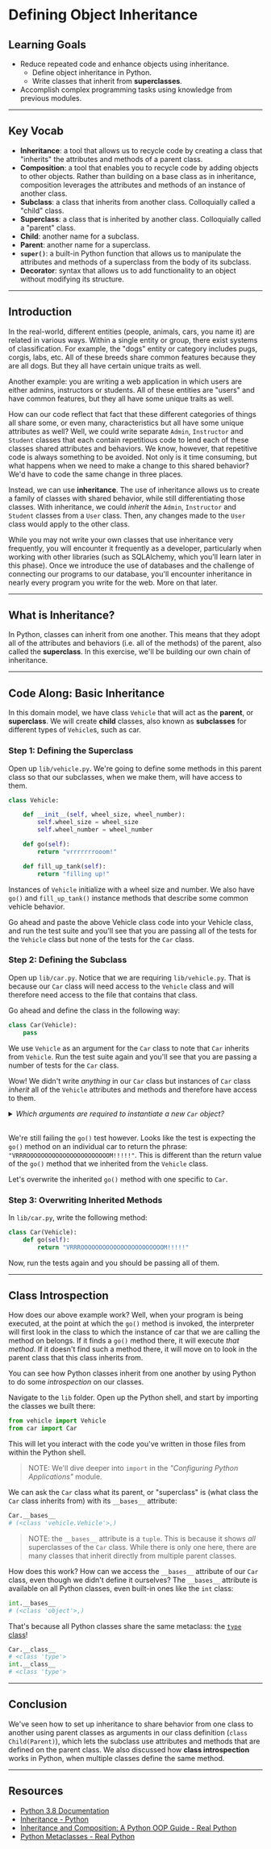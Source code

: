 # Defining Object Inheritance

## Learning Goals

- Reduce repeated code and enhance objects using inheritance.
  - Define object inheritance in Python.
  - Write classes that inherit from **superclasses**.
- Accomplish complex programming tasks using knowledge from previous modules.

***

## Key Vocab

- **Inheritance**: a tool that allows us to recycle code by creating a class
that "inherits" the attributes and methods of a parent class.
- **Composition**: a tool that enables you to recycle code by adding objects to
other objects. Rather than building on a base class as in inheritance,
composition leverages the attributes and methods of an instance of another class.
- **Subclass**: a class that inherits from another class. Colloquially called
a "child" class.
- **Superclass**: a class that is inherited by another class. Colloquially
called a "parent" class.
- **Child**: another name for a subclass.
- **Parent**: another name for a superclass.
- **`super()`**: a built-in Python function that allows us to manipulate the
attributes and methods of a superclass from the body of its subclass.
- **Decorator**: syntax that allows us to add functionality to an object
without modifying its structure.

***

## Introduction

In the real-world, different entities (people, animals, cars, you name it) are
related in various ways. Within a single entity or group, there exist systems
of classification. For example, the "dogs" entity or category includes pugs,
corgis, labs, etc. All of these breeds share common features because they are
all dogs. But they all have certain unique traits as well.

Another example: you are writing a web application in which users are either
admins, instructors or students. All of these entities are "users" and have
common features, but they all have some unique traits as well.

How can our code reflect that fact that these different categories of things
all share some, or even many, characteristics but all have some unique
attributes as well? Well, we could write separate `Admin`, `Instructor` and
`Student` classes that each contain repetitious code to lend each of these
classes shared attributes and behaviors. We know, however, that repetitive code
is always something to be avoided. Not only is it time consuming, but what
happens when we need to make a change to this shared behavior? We'd have to
code the same change in three places.

Instead, we can use **inheritance**. The use of inheritance allows us to create
a family of classes with shared behavior, while still differentiating those
classes. With inheritance, we could _inherit_ the `Admin`, `Instructor` and
`Student` classes from a `User` class. Then, any changes made to the `User`
class would apply to the other class.

While you may not write your own classes that use inheritance very frequently,
you will encounter it frequently as a developer, particularly when working with
other libraries (such as SQLAlchemy, which you'll learn later in this phase).
Once we introduce the use of databases and the challenge of connecting our
programs to our database, you'll encounter inheritance in nearly every program
you write for the web. More on that later.

***

## What is Inheritance?

In Python, classes can inherit from one another. This means that they adopt all
of the attributes and behaviors (i.e. all of the methods) of the parent, also
called the **superclass**. In this exercise, we'll be building our own chain of
inheritance.

***

## Code Along: Basic Inheritance

In this domain model, we have class `Vehicle` that will act as the **parent**,
or **superclass**. We will create **child** classes, also known as
**subclasses** for different types of `Vehicle`s, such as car.

### Step 1: Defining the Superclass

Open up `lib/vehicle.py`. We're going to define some methods in this parent
class so that our subclasses, when we make them, will have access to them.

```py
class Vehicle:

    def __init__(self, wheel_size, wheel_number):
        self.wheel_size = wheel_size
        self.wheel_number = wheel_number

    def go(self):
        return "vrrrrrrrooom!"

    def fill_up_tank(self):
        return "filling up!"

```

Instances of `Vehicle` initialize with a wheel size and number. We also have
`go()` and `fill_up_tank()` instance methods that describe some common vehicle
behavior.

Go ahead and paste the above Vehicle class code into your Vehicle class, and run
the test suite and you'll see that you are passing all of the tests for the
`Vehicle` class but none of the tests for the `Car` class.

### Step 2: Defining the Subclass

Open up `lib/car.py`. Notice that we are requiring `lib/vehicle.py`. That is
because our `Car` class will need access to the `Vehicle` class and will
therefore need access to the file that contains that class.

Go ahead and define the class in the following way:

```py
class Car(Vehicle):
    pass
```

We use `Vehicle` as an argument for the `Car` class to note that `Car` inherits
from `Vehicle`. Run the test suite again and you'll see that you are passing a
number of tests for the `Car` class.

Wow! We didn't write _anything_ in our `Car` class but instances of `Car` class
_inherit_ all of the `Vehicle` attributes and methods and therefore have access
to them.

<details><summary><em>Which arguments are required to instantiate a new
<code>Car</code> object?</em></summary>
<p>

<h3><code>wheel_size</code> and <code>wheel_number</code></h3>

<p>Remember that the <code>__init__</code> magic method requires that you
use its arguments when instantiating a class.</p>
<p>This includes any subclasses that inherit it!</p>

</p>
</details>
<br/>

We're still failing the `go()` test however. Looks like the test is
expecting the `go()` method on an individual car to return the phrase:
`"VRRROOOOOOOOOOOOOOOOOOOOOOOM!!!!!"`. This is different than the return value
of the `go()` method that we inherited from the `Vehicle` class.

Let's overwrite the inherited `go()` method with one specific to `Car`.

### Step 3: Overwriting Inherited Methods

In `lib/car.py`, write the following method:

```py
class Car(Vehicle):
    def go(self):
        return "VRRROOOOOOOOOOOOOOOOOOOOOOOM!!!!!"
```

Now, run the tests again and you should be passing all of them.

***

## Class Introspection

How does our above example work? Well, when your program is being executed, at
the point at which the `go()` method is invoked, the interpreter will first look
in the class to which the instance of car that we are calling the method on
belongs. If it finds a `go()` method there, it will execute _that method_. If it
doesn't find such a method there, it will move on to look in the parent class
that this class inherits from.

You can see how Python classes inherit from one another by using Python to do some
_introspection_ on our classes.

Navigate to the `lib` folder. Open up the Python shell, and start by importing
the classes we built there:

```py
from vehicle import Vehicle
from car import Car
```

This will let you interact with the code you've written in those files from
within the Python shell.

> NOTE: We'll dive deeper into `import` in the _"Configuring Python
> Applications"_ module.

We can ask the `Car` class what its parent, or "superclass" is (what class the
`Car` class inherits from) with its `__bases__` attribute:

```py
Car.__bases__
# (<class 'vehicle.Vehicle'>,)
```

> NOTE: the `__bases__` attribute is a `tuple`. This is because it shows _all_
> superclasses of the `Car` class. While there is only one here, there are many
> classes that inherit directly from multiple parent classes.

How does this work? How can we access the `__bases__` attribute of our `Car`
class, even though we didn't define it ourselves? The `__bases__` attribute
is available on all Python classes, even built-in ones like the `int` class:

```py
int.__bases__
# (<class 'object'>,)
```

That's because all Python classes share the same metaclass: the
[`type` class](https://realpython.com/python-metaclasses/#:~:text=type%20is%20a%20metaclass%2C%20of,instance%20of%20the%20type%20metaclass.)!

```py
Car.__class__
# <class 'type'>
int.__class__
# <class 'type'>
```

***

## Conclusion

We've seen how to set up inheritance to share behavior from one class to another
using parent classes as arguments in our class definition
(`class Child(Parent)`), which lets the subclass use attributes and methods
that are defined on the parent class. We also discussed how **class
introspection** works in Python, when multiple classes define the same method.

***

## Resources

- [Python 3.8 Documentation](https://docs.python.org/3.8/)
- [Inheritance - Python](https://docs.python.org/3/tutorial/classes.html#inheritance)
- [Inheritance and Composition: A Python OOP Guide - Real Python](https://realpython.com/inheritance-composition-python/)
- [Python Metaclasses - Real Python](https://realpython.com/python-metaclasses)
